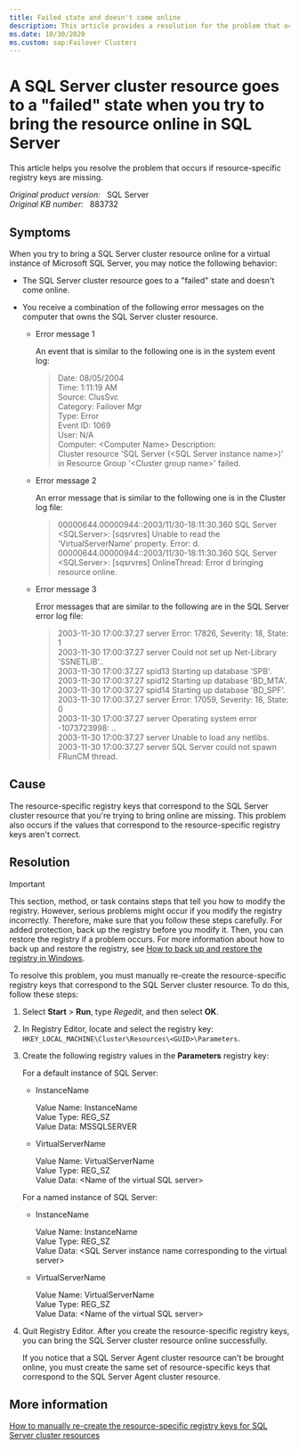 ```yaml
---
title: Failed state and doesn't come online
description: This article provides a resolution for the problem that occurs if resource-specific registry keys are missing.
ms.date: 10/30/2020
ms.custom: sap:Failover Clusters
---
```

# A SQL Server cluster resource goes to a "failed" state when you try to bring the resource online in SQL Server

This article helps you resolve the problem that occurs if resource-specific registry keys are missing.

_Original product version:_ &nbsp; SQL Server  
_Original KB number:_ &nbsp; 883732

## Symptoms

When you try to bring a SQL Server cluster resource online for a virtual instance of Microsoft SQL Server, you may notice the following behavior:

- The SQL Server cluster resource goes to a "failed" state and doesn't come online.
- You receive a combination of the following error messages on the computer that owns the SQL Server cluster resource.

  - Error message 1

    An event that is similar to the following one is in the system event log:  

    > Date: 08/05/2004  
    Time: 1:11:19 AM  
    Source: ClusSvc  
    Category: Failover Mgr  
    Type: Error  
    Event ID: 1069  
    User: N/A  
    Computer: \<Computer Name>
    Description:  
    Cluster resource 'SQL Server (\<SQL Server instance name>)' in Resource Group '\<Cluster group name>' failed.

  - Error message 2

    An error message that is similar to the following one is in the Cluster log file:

    > 00000644.00000944::2003/11/30-18:11:30.360 SQL Server \<SQLServer>: [sqsrvres] Unable to read the 'VirtualServerName' property. Error: d.  
    00000644.00000944::2003/11/30-18:11:30.360 SQL Server \<SQLServer>: [sqsrvres] OnlineThread: Error d bringing resource online.

  - Error message 3

    Error messages that are similar to the following are in the SQL Server error log file:

    > 2003-11-30 17:00:37.27 server Error: 17826, Severity: 18, State: 1  
    2003-11-30 17:00:37.27 server Could not set up Net-Library 'SSNETLIB'..  
    2003-11-30 17:00:37.27 spid13 Starting up database 'SPB'.  
    2003-11-30 17:00:37.27 spid12 Starting up database 'BD_MTA'.  
    2003-11-30 17:00:37.27 spid14 Starting up database 'BD_SPF'.  
    2003-11-30 17:00:37.27 server Error: 17059, Severity: 18, State: 0  
    2003-11-30 17:00:37.27 server Operating system error -1073723998: ..  
    2003-11-30 17:00:37.27 server Unable to load any netlibs.  
    2003-11-30 17:00:37.27 server SQL Server could not spawn FRunCM thread.

## Cause

The resource-specific registry keys that correspond to the SQL Server cluster resource that you're trying to bring online are missing. This problem also occurs if the values that correspond to the resource-specific registry keys aren't correct.

## Resolution

> [!IMPORTANT]
> This section, method, or task contains steps that tell you how to modify the registry. However, serious problems might occur if you modify the registry incorrectly. Therefore, make sure that you follow these steps carefully. For added protection, back up the registry before you modify it. Then, you can restore the registry if a problem occurs. For more information about how to back up and restore the registry, see [How to back up and restore the registry in Windows](https://support.microsoft.com/help/322756).  

To resolve this problem, you must manually re-create the resource-specific registry keys that correspond to the SQL Server cluster resource. To do this, follow these steps:

1. Select **Start** > **Run**, type *Regedit*, and then select **OK**.
2. In Registry Editor, locate and select the registry key: `HKEY_LOCAL_MACHINE\Cluster\Resources\<GUID>\Parameters`.

3. Create the following registry values in the **Parameters** registry key:

    For a default instance of SQL Server:

    - InstanceName

        Value Name: InstanceName  
        Value Type: REG_SZ  
        Value Data: MSSQLSERVER  

    - VirtualServerName

        Value Name: VirtualServerName  
        Value Type: REG_SZ  
        Value Data: \<Name of the virtual SQL server>

    For a named instance of SQL Server:

    - InstanceName

        Value Name: InstanceName  
        Value Type: REG_SZ  
        Value Data: \<SQL Server instance name corresponding to the virtual server>

    - VirtualServerName

        Value Name: VirtualServerName  
        Value Type: REG_SZ  
        Value Data: \<Name of the virtual SQL server>

4. Quit Registry Editor. After you create the resource-specific registry keys, you can bring the SQL Server cluster resource online successfully.

   If you notice that a SQL Server Agent cluster resource can't be brought online, you must create the same set of resource-specific keys that correspond to the SQL Server Agent cluster resource.

## More information

[How to manually re-create the resource-specific registry keys for SQL Server cluster resources](https://support.microsoft.com/help/810056)
